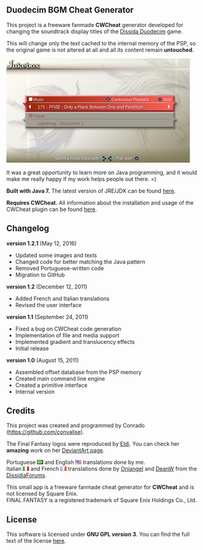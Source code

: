 ## Duodecim BGM Cheat Generator

This project is a freeware fanmade **CWCheat** generator developed for changing the soundtrack display titles of the [Dissida Duodecim](https://store.na.square-enix.com/product/283075/dissidia-012-duodecim-final-fantasy-psp) game.

This will change only the text cached to the internal memory of the PSP, so the original game is not altered at all and all its content remain **untouched**.

![screenshot](doc/screenshot.png)

It was a great opportunity to learn more on Java programming, and it would make me really happy if my work helps people out there. =)

**Built with Java 7.**
The latest version of JRE/JDK can be found [here](http://www.oracle.com/technetwork/java/javase/downloads/index.html).

**Requires CWCheat.**
All information about the installation and usage of the CWCheat plugin can be found [here](http://gamehacking.org/wiki/CWCheat).

## Changelog

**version 1.2.1** (May 12, 2016)
- Updated some images and texts
- Changed code for better matching the Java pattern
- Removed Portuguese-written code
- Migration to GitHub

**version 1.2** (December 12, 2011)
- Added French and Italian translations
- Revised the user interface

**version 1.1** (September 24, 2011)
- Fixed a bug on CWCheat code generation
- Implementation of file and media support
- Implemented gradient and translucency effects
- Initial release

**version 1.0** (August 15, 2011)
- Assembled offset database from the PSP memory
- Created main command line engine
- Created a primitive interface
- Internal version

## Credits

This project was created and programmed by Conrado (https://github.com/convalise).

The Final Fantasy logos were reproduced by [Eldi](http://eldi13.deviantart.com).
You can check her **amazing** work on her [DeviantArt page](http://eldi13.deviantart.com).

Portuguese ![pt](src/DuodecimRenamer/media/ICON_FLAG_PT.png) and English ![en](src/DuodecimRenamer/media/ICON_FLAG_EN.png) translations done by me. <br />
Italian ![it](src/DuodecimRenamer/media/ICON_FLAG_IT.png) and French ![fr](src/DuodecimRenamer/media/ICON_FLAG_FR.png) translations done by [Oniangel](http://dissidiaforums.com/member.php?614-Oniangel) and [DeanW](http://dissidiaforums.com/member.php?6543-DeanW) from the [DissidiaForums](http://dissidiaforums.com/).

This small app is a freeware fanmade cheat generator for **CWCheat** and is not licensed by Square Enix. <br />
FINAL FANTASY is a registered trademark of Square Enix Holdings Co., Ltd.

## License

This software is licensed under **GNU GPL version 3**. You can find the full text of the license [here](LICENSE).